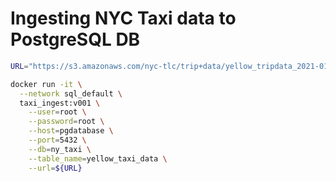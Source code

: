 # Ingesting NYC Taxi data to PostgreSQL DB 

```bash
URL="https://s3.amazonaws.com/nyc-tlc/trip+data/yellow_tripdata_2021-01.csv"

docker run -it \
  --network sql_default \
  taxi_ingest:v001 \
    --user=root \
    --password=root \
    --host=pgdatabase \
    --port=5432 \
    --db=ny_taxi \
    --table_name=yellow_taxi_data \
    --url=${URL}
```